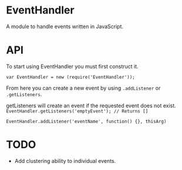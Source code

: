 # EventHandler

A module to handle events written in JavaScript.

# API

To start using EventHandler you must first construct it.

```var EventHandler = new (require('EventHandler'));```

From here you can create a new event by using `.addListener` or `.getListeners`.


getListeners will create an event if the requested event does not exist.
``EventHandler.getListeners('emptyEvent'); // Returns []``

``EventHandler.addListener('eventName', function() {}, thisArg)``

# TODO
* Add clustering ability to individual events.
